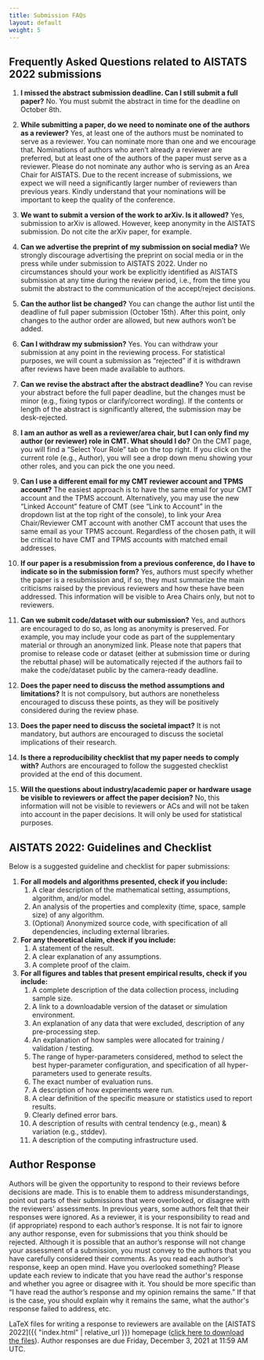 ```yaml
---
title: Submission FAQs
layout: default 
weight: 5
---
```



## Frequently Asked Questions related to AISTATS 2022 submissions


1. **I missed the abstract submission deadline. Can I still submit a full paper?**
   No. You must submit the abstract in time for the deadline on October 8th.

2. **While submitting a paper, do we need to nominate one of the authors as a reviewer?**
Yes, at least one of the authors must be nominated to serve as a reviewer. You can nominate more than one and we encourage that. Nominations of authors who aren’t already a reviewer are preferred, but at least one of the authors of the paper must serve as a reviewer. Please do not nominate any author who is serving as an Area Chair for AISTATS. Due to the recent increase of submissions, we expect we will need a significantly larger number of reviewers than previous years. Kindly understand that your nominations will be important to keep the quality of the conference.

3. **We want to submit a version of the work to arXiv. Is it allowed?**
Yes, submission to arXiv is allowed. However, keep anonymity in the AISTATS submission. Do not cite the arXiv paper, for example.

4. **Can we advertise the preprint of my submission on social media?**
We strongly discourage advertising the preprint on social media or in the press while under submission to AISTATS 2022. Under no circumstances should your work be explicitly identified as AISTATS submission at any time during the review period, i.e., from the time you submit the abstract to the communication of the accept/reject decisions.

5. **Can the author list be changed?**
You can change the author list until the deadline of full paper submission (October 15th). After this point, only changes to the author order are allowed, but new authors won’t be added.

6. **Can I withdraw my submission?**
Yes. You can withdraw your submission at any point in the reviewing process. For statistical purposes, we will count a submission as “rejected” if it is withdrawn after reviews have been made available to authors.

7. **Can we revise the abstract after the abstract deadline?**
You can revise your abstract before the full paper deadline, but the changes must be minor (e.g., fixing typos or clarify/correct wording). If the contents or length of the abstract is significantly altered, the submission may be desk-rejected.


8. **I am an author as well as a reviewer/area chair, but I can only find my author (or reviewer) role in CMT. What should I do?**
On the CMT page, you will find a “Select Your Role” tab on the top right. If you click on the current role (e.g., Author), you will see a drop down menu showing your other roles, and you can pick the one you need.


9. **Can I use a different email for my CMT reviewer account and TPMS account?**
The easiest approach is to have the same email for your CMT account and the TPMS account. Alternatively, you may use the new “Linked Account” feature of CMT (see “Link to Account” in the dropdown list at the top right of the console), to link your Area Chair/Reviewer CMT account with another CMT account that uses the same email as your TPMS account. Regardless of the chosen path, it will be critical to have CMT and TPMS accounts with matched email addresses.


10. **If our paper is a resubmission from a previous conference, do I have to indicate so in the submission form?**
Yes, authors must specify whether the paper is a resubmission and, if so, they must summarize the main criticisms raised by the previous reviewers and how these have been addressed. This information will be visible to Area Chairs only, but not to reviewers.


11. **Can we submit code/dataset with our submission?**
Yes, and authors are encouraged to do so, as long as anonymity is preserved. For example, you may include your code as part of the supplementary material or through an anonymized link. Please note that papers that promise to release code or dataset (either at submission time or during the rebuttal phase) will be automatically rejected if the authors fail to make the code/dataset public by the camera-ready deadline.


12. **Does the paper need to discuss the method assumptions and limitations?**
It is not compulsory, but authors are nonetheless encouraged to discuss these points, as they will be positively considered during the review phase.


13. **Does the paper need to discuss the societal impact?**
It is not mandatory, but authors are encouraged to discuss the societal implications of their research.


14. **Is there a reproducibility checklist that my paper needs to comply with?**
Authors are encouraged to follow the suggested checklist provided at the end of this document.


15. **Will the questions about industry/academic paper or hardware usage be visible to reviewers or affect the paper decision?**
No, this information will not be visible to reviewers or ACs and will not be taken into account in the paper decisions. It will only be used for statistical purposes.


## AISTATS 2022: Guidelines and Checklist


Below is a suggested guideline and checklist for paper submissions:


 1. **For all models and algorithms presented, check if you include:**
    1. A clear description of the mathematical setting, assumptions, algorithm, and/or model.
    2. An analysis of the properties and complexity (time, space, sample size) of any algorithm.
    3. (Optional) Anonymized source code, with specification of all dependencies, including external libraries.
 2. **For any theoretical claim, check if you include:**
    1. A statement of the result.
    2. A clear explanation of any assumptions.
    3. A complete proof of the claim.
 3. **For all figures and tables that present empirical results, check if you include:**
    1. A complete description of the data collection process, including sample size.
    2. A link to a downloadable version of the dataset or simulation environment.
    3. An explanation of any data that were excluded, description of any pre-processing step.
    4. An explanation of how samples were allocated for training / validation / testing.
    5. The range of hyper-parameters considered, method to select the best hyper-parameter configuration, and specification of all hyper-parameters used to generate results.
    6. The exact number of evaluation runs.
    7. A description of how experiments were run.
    8. A clear definition of the specific measure or statistics used to report results.
    9. Clearly defined error bars.
    10. A description of results with central tendency (e.g., mean) & variation (e.g., stddev).
    11. A description of the computing infrastructure used.




## Author Response

Authors will be given the opportunity to respond to their reviews before decisions are made. This is to enable them to address misunderstandings, point out parts of their submissions that were overlooked, or disagree with the reviewers’ assessments. In previous years, some authors felt that their responses were ignored. As a reviewer, it is your responsibility to read and (if appropriate) respond to each author’s response. It is not fair to ignore any author response, even for submissions that you think should be rejected. Although it is possible that an author’s response will not change your assessment of a submission, you must convey to the authors that you have carefully considered their comments. As you read each author’s response, keep an open mind. Have you overlooked something? Please update each review to indicate that you have read the author's response and whether you agree or disagree with it. You should be more specific than “I have read the author’s response and my opinion remains the same.” If that is the case, you should explain why it remains the same, what the author's response failed to address, etc.


LaTeX files for writing a response to reviewers are available on the [AISTATS 2022]({{ "index.html" | relative_url }})  homepage ([click here to download the files](http://aistats.org/aistats2022/AISTATS2022_Author_Response_Pack.zip)). 
Author responses are due Friday, December 3, 2021 at 11:59 AM UTC.
